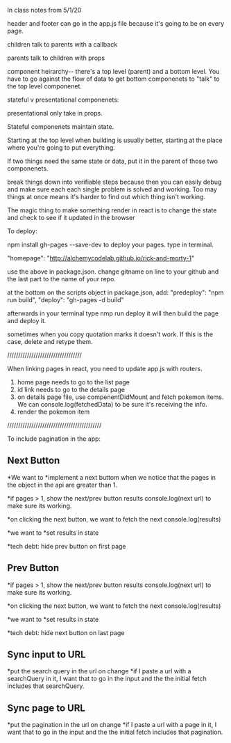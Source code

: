 In class notes from 5/1/20

header and footer can go in the app.js file because it's going to be on every page.  

children talk to parents with a callback

parents talk to children with props

component heirarchy-- there's a top level (parent) and a bottom level.  You have to go against the flow of data to get bottom componenets to "talk" to the top level componenet.

stateful v presentational componenets:

presentational only take in props.

Stateful componenets maintain state.

Starting at the top level when building is usually better, starting at the place where you're going to put everything.  

If two things need the same state or data, put it in the parent of those two componenets.

break things down into verifiable steps because then you can easily debug and make sure each each single problem is solved and working.  Too may things at once means it's harder to find out which thing isn't working.

The magic thing to make something render in react is to change the state and check to see if it updated in the browser

To deploy:

npm install gh-pages --save-dev to deploy your pages. type in terminal.

"homepage": "http://alchemycodelab.github.io/rick-and-morty-1"

use the above in package.json.  change gitname on line to your github and the last part to the name of your repo.

at the bottom on the scripts object in package.json, add:
"predeploy": "npm run build", "deploy": "gh-pages -d build"

afterwards in your terminal type nmp run deploy
it will then build the page and deploy it.

sometimes when you copy quotation marks it doesn't work.  If this is the case, delete and retype them.

//////////////////////////////////

When linking pages in react, you need to update app.js with routers.
1. home page needs to go to the list page
1. id link needs to go to the details page
1. on details page file, use compenentDidMount and fetch pokemon items.  We can console.log(fetchedData) to be sure it's receiving the info.
1. render the pokemon item

///////////////////////////////////////////

To include pagination in the app:

## Next Button
*We want to *implement a next buttom when we notice that the pages in the object in the api are greater than 1.

*if pages > 1, show the next/prev button
results console.log(next url) to make sure its working.

*on clicking the next button, we want to fetch the next 
console.log(results)


*we want to *set results in state

*tech debt: hide prev button on first page



## Prev Button
*if pages > 1, show the next/prev button
results console.log(next url) to make sure its working.

*on clicking the next button, we want to fetch the next 
console.log(results)

*we want to *set results in state

*tech debt: hide next button on last page

## Sync input to URL
*put the search query in the url on change
*if I paste a url with a searchQuery in it, I want that to go in the input and the the initial fetch includes that searchQuery.

## Sync page to URL
*put the pagination in the url on change
*if I paste a url with a page in it, I want that to go in the input and the the initial fetch includes that pagination.

